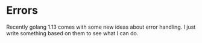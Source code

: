 # Errors

Recently golang 1.13 comes with some new ideas about error handling. I just write something based on them to see what I can do.
